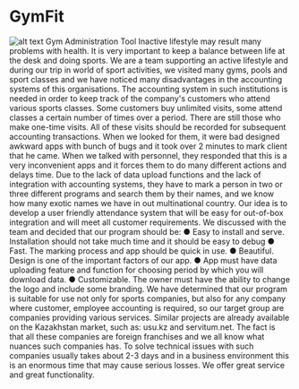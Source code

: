 # GymFit
![alt text](https://banzai.kz/images/00/ab13ee07caeeb12aa7210431c40f6cec.jpg)
Gym Administration Tool
Inactive lifestyle may result many problems with health. It is very important to keep a balance between life at the desk and doing sports. We are a team supporting an active lifestyle and during our trip in world of sport activities, we visited many gyms, pools and sport classes and we have noticed many disadvantages in the accounting systems of this organisations. The accounting system in such institutions is needed in order to keep track of the company's customers who attend various sports classes. Some customers buy unlimited visits, some attend classes a certain number of times over a period. There are still those who make one-time visits. All of these visits should be recorded for subsequent accounting transactions. When we looked for them, it were bad designed awkward apps with bunch of bugs and it took over 2 minutes to mark client that he came. When we talked with personnel, they responded that this is a very inconvenient apps and it forces them to do many different actions and delays time. Due to the lack of data upload functions and the lack of integration with accounting systems, they have to mark a person in two or three different programs and search them by their names, and we know how many exotic names we have in out multinational country.
Our idea is to develop a user friendly attendance system that will be easy for out-of-box integration and will meet all customer requirements. We discussed with the team and decided that our program should be:
●	Easy to install and serve. Installation should not take much time and it should be easy to debug
●	Fast. The marking process and app should be quick in use.
●	Beautiful. Design is one of the important factors of our app.
●	App must have data uploading feature and function for choosing period by which you will download data. 
●	Customizable. The owner must have the ability to change the logo and include some branding.
We have determined that our program is suitable for use not only for sports companies, but also for any company where customer, employee accounting is required, so our target group are companies providing various services.
Similar projects are already available on the Kazakhstan market, such as: usu.kz and servitum.net. The fact is that all these companies are foreign franchises and we all know what nuances such companies has. To solve technical issues with such companies usually takes about 2-3 days and in a business environment this is an enormous time that may cause serious losses. We offer great service and  great functionality.
